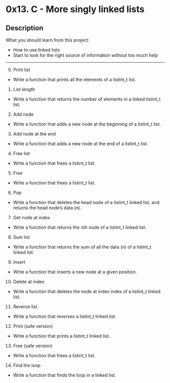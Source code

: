 # 0x13. C - More singly linked lists

## Description
What you should learn from this project:

* How to use linked lists
* Start to look for the right source of information without too much help

---

0. Print list
* Write a function that prints all the elements of a listint_t list.


1. List length
* Write a function that returns the number of elements in a linked listint_t list.


2. Add node
* Write a function that adds a new node at the beginning of a listint_t list.


3. Add node at the end
* Write a function that adds a new node at the end of a listint_t list.


4. Free list
* Write a function that frees a listint_t list.


5. Free
* Write a function that frees a listint_t list.


6. Pop
* Write a function that deletes the head node of a listint_t linked list, and returns the head node’s data (n).


7. Get node at index
* Write a function that returns the nth node of a listint_t linked list.


8. Sum list
* Write a function that returns the sum of all the data (n) of a listint_t linked list.


9. Insert
* Write a function that inserts a new node at a given position.


10. Delete at index
* Write a function that deletes the node at index index of a listint_t linked list.


11. Reverse list
* Write a function that reverses a listint_t linked list.


12. Print (safe version)
* Write a function that prints a listint_t linked list.


13. Free (safe version)
* Write a function that frees a listint_t list.


14. Find the loop
* Write a function that finds the loop in a linked list.

